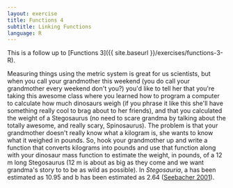 ```yaml
---
layout: exercise
title: Functions 4
subtitle: Linking Functions
language: R
---
```


This is a follow up to [Functions 3]({{ site.baseurl }}/exercises/functions-3-R).

Measuring things using the metric system is great for us scientists, but
when you call your grandmother this weekend (you do call your
grandmother every weekend don't you?) you'd like to tell her that you're
taking this awesome class where you learned how to program a computer to
calculate how much dinosaurs weigh (if you phrase it like this she'll
have something really cool to brag about to her friends), and that you
calculated the weight of a Stegosaurus (no need to scare grandma by
talking about the totally awesome, and really scary, Spinosaurus). The
problem is that your grandmother doesn't really know what a kilogram is,
she wants to know what it weighed in pounds. So, hook your grandmother
up and write a function that converts kilograms into pounds and use that
function along with your dinosaur mass function to estimate the weight,
in pounds, of a 12 m long Stegosaurus (12 m is about as big as they come
and we want grandma's story to to be as wild as possible). In
*Stegosauria*, a has been estimated as 10.95 and b has been estimated as
2.64 ([Seebacher 2001](http://www.jstor.org/stable/4524171)).
